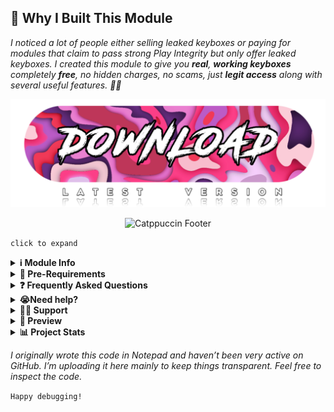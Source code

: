 ## 🚀 Why I Built This Module

*I noticed a lot of people either selling leaked keyboxes or paying for modules that claim to pass strong Play Integrity but only offer leaked keyboxes. I created this module to give you **real**, **working keyboxes** completely **free**, no hidden charges, no scams, just **legit access** along with several useful features. 🚫🔑*

<div align="center">
  <a href="https://github.com/MeowDump/Integrity-Box/releases" target="_blank">
    <img src="DUMP/download.png" alt="Download Button" width="600" />
  </a>
</div>

<p align="center">
  <img src="https://raw.githubusercontent.com/catppuccin/catppuccin/main/assets/footers/gray0_ctp_on_line.svg?sanitize=true" alt="Catppuccin Footer" />
</p>

`click to expand`

<details>
<summary><strong>ℹ️ Module Info</strong></summary>

> **This module offers the following features:**  

- ✅ Updates `keybox.xml`  
- 🗽 Updates `target.txt` as per your TEE status  
- 🥷 Switch Shamiko modes (via module toggle)
- 👻 Switch NoHello modes (via module toggle)  
- 🛠️ Adds all custom ROM detection packages in the **SusFS path**  
- ⛔ Disables EU injector by default  
- ⛔ Disables Pixel ROM spoofing  
- 🔐 Spoofs encryption status   
- 🔑 Spoofs ROM release key  
- 😋 Spoofs SE Linux status  
- 🕵️ Detects abnormal activity to help debug issues
- 🎨 More feature are there, check [WebUI](https://raw.githubusercontent.com/MeowDump/Integrity-Box/main/DUMP/10.png)

</details>

<details>
<summary><strong>🗽 Pre-Requirements</strong></summary>

> Please make sure you have the following **modules installed** before using this:

- [**Play Integrity Fork**](https://github.com/osm0sis/PlayIntegrityFork/releases)
- [**Tricky Store**](https://github.com/5ec1cff/TrickyStore/releases)

</details>

<details>
<summary><strong>❓ Frequently Asked Questions</strong></summary>

<details>
<summary><strong>Is Meow Assistant a malware?</strong></summary>

### 🛡️ App Signing & Security Clarification

In earlier versions, the app was signed using a **test key**, which caused some security detectors to flag it as a potentially harmful app.

Starting from **Module v3+**, the app is now signed with a **private release key**.  
🔒 Although there were **no changes in functionality**, switching to a proper key has resolved the issue, there are **no more false detections** reported.

### 🐾 Purpose of Meow Assistant

**Meow Assistant** is built to enhance usability and transparency.

It provides **popup messages** when:

- ✅ You click on any option inside the **WebView**  
- ⚙️ You execute any script via the **Action button**

This helps you stay informed about the actions being triggered and improves the overall user experience.

<img src="https://raw.githubusercontent.com/MeowDump/Integrity-Box/main/DUMP/meowassistant.png" alt="Meow Helper" width="100%">

</details>

</details>

<details>
<summary><strong>😭Need help?</strong></summary>


NOTE: Use Action/WebUI button to report bugs/issues

- Hide root properly if play integrity isn't passing for you. If you are using a custom rom, make sure you have disabled inbuilt gms spoofing. How to disable it? Well it depends on what rom you're using. Join your rom help group & ask `how to disable it` there.  
- Switch to [Magisk Alpha](https://t.me/magiskalpha/683) if you're having integrity issue with official magisk.  

</details>

<details>
<summary><strong>🙏🏻 Support</strong></summary>

<p align="center">
  <a href="https://t.me/+NCWzd1G--UNmNDY1" target="_blank">
    <img src="https://ziadoua.github.io/m3-Markdown-Badges/badges/Telegram/telegram1.svg" alt="Join our Telegram Group" width="150">
  </a><br>
  <code>Join help group</code>
</p>

<p align="center">
  <a href="https://github.com/MeowDump/Integrity-Box/blob/main/support.md" target="_blank">
    <img src="https://www.svgrepo.com/show/194198/donate-donation.svg" alt="Support Developer" width="100">
  </a><br>
  <code>Donate to Developer</code>
</p>
</details>

<details>
<summary><strong>🎨 Preview</strong></summary>

1. ![](https://raw.githubusercontent.com/MeowDump/Integrity-Box/main/DUMP/1.png)  
2. ![](https://raw.githubusercontent.com/MeowDump/Integrity-Box/main/DUMP/2.png)  
3. ![](https://raw.githubusercontent.com/MeowDump/Integrity-Box/main/DUMP/3.png)  
4. ![](https://raw.githubusercontent.com/MeowDump/Integrity-Box/main/DUMP/4.png)  
5. ![](https://raw.githubusercontent.com/MeowDump/Integrity-Box/main/DUMP/5.gif)  
6. ![](https://raw.githubusercontent.com/MeowDump/Integrity-Box/main/DUMP/6.png)  
7. ![](https://raw.githubusercontent.com/MeowDump/Integrity-Box/main/DUMP/7.gif)  
8. ![](https://raw.githubusercontent.com/MeowDump/Integrity-Box/main/DUMP/8.png)  
9. ![](https://raw.githubusercontent.com/MeowDump/Integrity-Box/main/DUMP/9.jpg)  
10. ![](https://raw.githubusercontent.com/MeowDump/Integrity-Box/main/DUMP/10.png)

</details>

<details>
<summary><strong>📊 Project Stats</strong></summary>

[![GitHub Stars](https://m3-markdown-badges.vercel.app/stars/7/1/MeowDump/Integrity-Box)](https://github.com/MeowDump/Integrity-Box/stargazers)  
[![GitHub Issues](https://m3-markdown-badges.vercel.app/issues/1/1/MeowDump/Integrity-Box)](https://github.com/MeowDump/Integrity-Box/issues)  
[![GitHub Release](https://ziadoua.github.io/m3-Markdown-Badges/badges/Github/github3.svg)](https://github.com/MeowDump/Integrity-Box/releases)

</details>

_I originally wrote this code in Notepad and haven’t been very active on GitHub. I’m uploading it here mainly to keep things transparent. Feel free to inspect the code._

`Happy debugging!`
